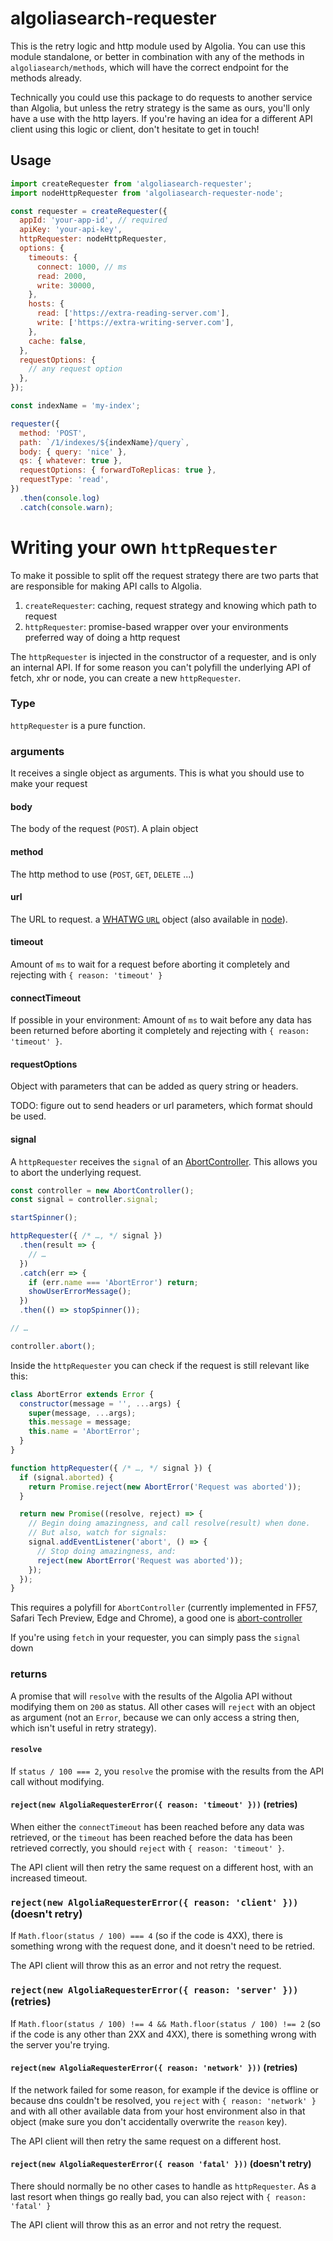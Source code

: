 # algoliasearch-requester

This is the retry logic and http module used by Algolia. You can use this module standalone, or better in combination with any of the methods in `algoliasearch/methods`, which will have the correct endpoint for the methods already.

Technically you could use this package to do requests to another service than Algolia, but unless the retry strategy is the same as ours, you'll only have a use with the http layers. If you're having an idea for a different API client using this logic or client, don't hesitate to get in touch!

## Usage

```js
import createRequester from 'algoliasearch-requester';
import nodeHttpRequester from 'algoliasearch-requester-node';

const requester = createRequester({
  appId: 'your-app-id', // required
  apiKey: 'your-api-key',
  httpRequester: nodeHttpRequester,
  options: {
    timeouts: {
      connect: 1000, // ms
      read: 2000,
      write: 30000,
    },
    hosts: {
      read: ['https://extra-reading-server.com'],
      write: ['https://extra-writing-server.com'],
    },
    cache: false,
  },
  requestOptions: {
    // any request option
  },
});

const indexName = 'my-index';

requester({
  method: 'POST',
  path: `/1/indexes/${indexName}/query`,
  body: { query: 'nice' },
  qs: { whatever: true },
  requestOptions: { forwardToReplicas: true },
  requestType: 'read',
})
  .then(console.log)
  .catch(console.warn);
```

# Writing your own `httpRequester`

To make it possible to split off the request strategy there are two parts that are responsible for making API calls to Algolia.

1. `createRequester`: caching, request strategy and knowing which path to request
2. `httpRequester`: promise-based wrapper over your environments preferred way of doing a http request

The `httpRequester` is injected in the constructor of a requester, and is only an internal API. If for some reason you can't polyfill the underlying API of fetch, xhr or node, you can create a new `httpRequester`.

### Type

`httpRequester` is a pure function.

### arguments

It receives a single object as arguments. This is what you should use to make your request

#### body

The body of the request (`POST`). A plain object

#### method

The http method to use (`POST`, `GET`, `DELETE` ...)

#### url

The URL to request. a [WHATWG `URL`](https://developer.mozilla.org/en-US/docs/Web/API/URL/URL) object (also available in [node](https://nodejs.org/api/url.html)).

#### timeout

Amount of `ms` to wait for a request before aborting it completely and rejecting with `{ reason: 'timeout' }`

#### connectTimeout

If possible in your environment: Amount of `ms` to wait before any data has been returned before aborting it completely and rejecting with `{ reason: 'timeout' }`.

#### requestOptions

Object with parameters that can be added as query string or headers.

TODO: figure out to send headers or url parameters, which format should be used.

#### signal

A `httpRequester` receives the `signal` of an [AbortController](https://dom.spec.whatwg.org/#aborting-ongoing-activities). This allows you to abort the underlying request.

```js
const controller = new AbortController();
const signal = controller.signal;

startSpinner();

httpRequester({ /* …, */ signal })
  .then(result => {
    // …
  })
  .catch(err => {
    if (err.name === 'AbortError') return;
    showUserErrorMessage();
  })
  .then(() => stopSpinner());

// …

controller.abort();
```

Inside the `httpRequester` you can check if the request is still relevant like this:

```js
class AbortError extends Error {
  constructor(message = '', ...args) {
    super(message, ...args);
    this.message = message;
    this.name = 'AbortError';
  }
}

function httpRequester({ /* …, */ signal }) {
  if (signal.aborted) {
    return Promise.reject(new AbortError('Request was aborted'));
  }

  return new Promise((resolve, reject) => {
    // Begin doing amazingness, and call resolve(result) when done.
    // But also, watch for signals:
    signal.addEventListener('abort', () => {
      // Stop doing amazingness, and:
      reject(new AbortError('Request was aborted'));
    });
  });
}
```

This requires a polyfill for `AbortController` (currently implemented in FF57, Safari Tech Preview, Edge and Chrome), a good one is [abort-controller](https://yarn.pm/abort-controller)

If you're using `fetch` in your requester, you can simply pass the `signal` down

### returns

A promise that will `resolve` with the results of the Algolia API without modifying them on `200` as status. All other cases will `reject` with an object as argument (not an `Error`, because we can only access a string then, which isn't useful in retry strategy).

#### `resolve`

If `status / 100 === 2`, you `resolve` the promise with the results from the API call without modifying.

#### `reject(new AlgoliaRequesterError({ reason: 'timeout' }))` (retries)

When either the `connectTimeout` has been reached before any data was retrieved, or the `timeout` has been reached before the data has been retrieved correctly, you should `reject` with `{ reason: 'timeout' }`.

The API client will then retry the same request on a different host, with an increased timeout.

### `reject(new AlgoliaRequesterError({ reason: 'client' }))` (doesn't retry)

If `Math.floor(status / 100) === 4` (so if the code is 4XX), there is something wrong with the request done, and it doesn't need to be retried.

The API client will throw this as an error and not retry the request.

### `reject(new AlgoliaRequesterError({ reason: 'server' }))` (retries)

If `Math.floor(status / 100) !== 4 && Math.floor(status / 100) !== 2` (so if the code is any other than 2XX and 4XX), there is something wrong with the server you're trying.

#### `reject(new AlgoliaRequesterError({ reason: 'network' }))` (retries)

If the network failed for some reason, for example if the device is offline or because dns couldn't be resolved, you `reject` with `{ reason: 'network' }` and with all other available data from your host environment also in that object (make sure you don't accidentally overwrite the `reason` key).

The API client will then retry the same request on a different host.

#### `reject(new AlgoliaRequesterError({ reason 'fatal' }))` (doesn't retry)

There should normally be no other cases to handle as `httpRequester`. As a last resort when things go really bad, you can also reject with `{ reason: 'fatal' }`

The API client will throw this as an error and not retry the request.
